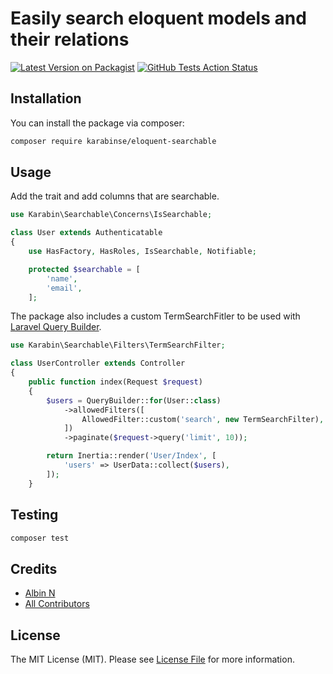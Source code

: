 # Easily search eloquent models and their relations

[![Latest Version on Packagist](https://img.shields.io/packagist/v/karabinse/eloquent-searchable.svg?style=flat-square)](https://packagist.org/packages/karabinse/eloquent-searchable)
[![GitHub Tests Action Status](https://img.shields.io/github/actions/workflow/status/:vendor_slug/:package_slug/run-tests.yml?branch=main&label=tests&style=flat-square)](https://github.com/:vendor_slug/:package_slug/actions?query=workflow%3Arun-tests+branch%3Amain)

## Installation

You can install the package via composer:

```bash
composer require karabinse/eloquent-searchable
```


## Usage

Add the trait and add columns that are searchable.

```php
use Karabin\Searchable\Concerns\IsSearchable;

class User extends Authenticatable
{
    use HasFactory, HasRoles, IsSearchable, Notifiable;

    protected $searchable = [
        'name',
        'email',
    ];

```

The package also includes a custom TermSearchFitler to be used with [Laravel Query Builder](https://github.com/spatie/laravel-query-builder).
```php
use Karabin\Searchable\Filters\TermSearchFilter;

class UserController extends Controller
{
    public function index(Request $request)
    {
        $users = QueryBuilder::for(User::class)
            ->allowedFilters([
                AllowedFilter::custom('search', new TermSearchFilter),
            ])
            ->paginate($request->query('limit', 10));

        return Inertia::render('User/Index', [
            'users' => UserData::collect($users),
        ]);
    }
```

## Testing

```bash
composer test
```

## Credits

- [Albin N](https://github.com/KarabinSE)
- [All Contributors](../../contributors)

## License

The MIT License (MIT). Please see [License File](LICENSE.md) for more information.
